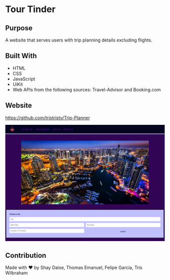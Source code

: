 # Tour Tinder
## Purpose
A website that serves users with trip planning details excluding flights.

## Built With
* HTML
* CSS
* JavaScript
* UiKit
* Web APIs from the following sources: Travel-Advisor and Booking.com

## Website
 https://github.com/tristristy/Trip-Planner
 
![Here is a screenshot of the deployed website.](./assets/images/TourTinder.png)

## Contribution
Made with ❤️ by Shay Daise, Thomas Emanuel, Felipe Garcia, Tris Wilbraham
